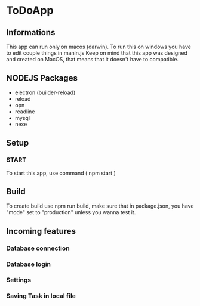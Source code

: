 # ToDoApp
## Informations

This app can run only on macos (darwin). To run this on windows you have to edit couple things in manin.js
Keep on mind that this app was designed and created on MacOS, that means that it doesn't have to compatible.

## NODEJS Packages

- electron (builder-reload)
- reload
- opn
- readline
- mysql
- nexe

## Setup

### START

To start this app, use command ( npm start )

## Build

To create build use npm run build, make sure that in package.json, you have "mode" set to "production" unless you wanna test it.

## Incoming features

### Database connection

### Database login

### Settings

### Saving Task in local file

